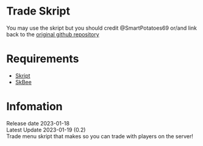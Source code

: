 # Trade Skript
You may use the skript but you should credit @SmartPotatoes69 or/and link back to the <a href="https://github.com/SmartPotatoes69/Trade-Skript">original github repository</a>

# **Requirements**

- <a href="https://github.com/SkriptLang/Skript/releases">Skript</a>
- <a href="https://github.com/ShaneBeee/SkBee/releases">SkBee</a>

# **Infomation**
Release date 2023-01-18                                                                                          
Latest Update 2023-01-19 (0.2)                                                                                          
Trade menu skript that makes so you can trade with players on the server!
